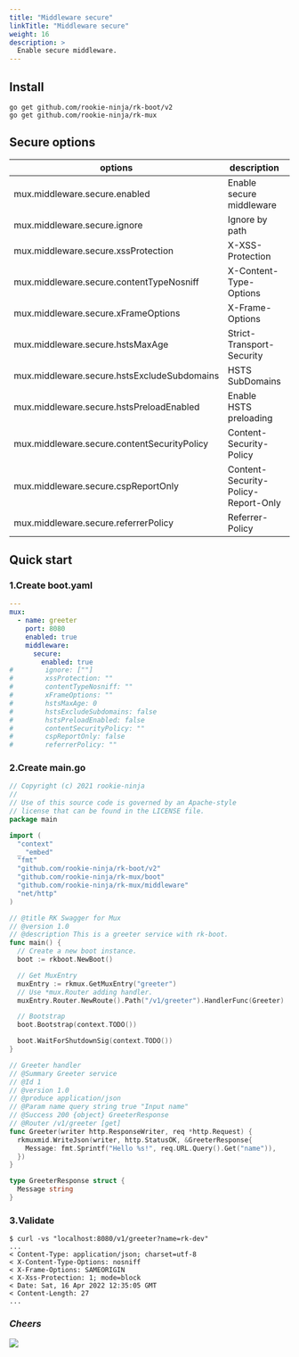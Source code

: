 ```yaml
---
title: "Middleware secure"
linkTitle: "Middleware secure"
weight: 16
description: >
  Enable secure middleware.
---
```


## Install
```shell script
go get github.com/rookie-ninja/rk-boot/v2
go get github.com/rookie-ninja/rk-mux
```

## Secure options
| options                     | description                        | type     | default |
|---------------------------------------------|------------------------------------|----------|-----------------|
| mux.middleware.secure.enabled               | Enable secure middleware           | boolean  | false           |
| mux.middleware.secure.ignore  | Ignore by path                     | []string | []    |
| mux.middleware.secure.xssProtection         | X-XSS-Protection                   | string   | "1; mode=block" |
| mux.middleware.secure.contentTypeNosniff    | X-Content-Type-Options             | string   | nosniff         |
| mux.middleware.secure.xFrameOptions         | X-Frame-Options                    | string   | SAMEORIGIN      |
| mux.middleware.secure.hstsMaxAge            | Strict-Transport-Security          | int      | 0               |
| mux.middleware.secure.hstsExcludeSubdomains | HSTS SubDomains                    | bool     | false           |
| mux.middleware.secure.hstsPreloadEnabled    | Enable HSTS preloading             | bool     | false           |
| mux.middleware.secure.contentSecurityPolicy | Content-Security-Policy            | string   | ""              |
| mux.middleware.secure.cspReportOnly         | Content-Security-Policy-Report-Only | bool     | false           |
| mux.middleware.secure.referrerPolicy        | Referrer-Policy                    | string   | ""              |

## Quick start
### 1.Create boot.yaml
```yaml
---
mux:
  - name: greeter
    port: 8080
    enabled: true
    middleware:
      secure:
        enabled: true
#        ignore: [""]
#        xssProtection: ""
#        contentTypeNosniff: ""
#        xFrameOptions: ""
#        hstsMaxAge: 0
#        hstsExcludeSubdomains: false
#        hstsPreloadEnabled: false
#        contentSecurityPolicy: ""
#        cspReportOnly: false
#        referrerPolicy: ""

```

### 2.Create main.go
```go
// Copyright (c) 2021 rookie-ninja
//
// Use of this source code is governed by an Apache-style
// license that can be found in the LICENSE file.
package main

import (
  "context"
  _ "embed"
  "fmt"
  "github.com/rookie-ninja/rk-boot/v2"
  "github.com/rookie-ninja/rk-mux/boot"
  "github.com/rookie-ninja/rk-mux/middleware"
  "net/http"
)

// @title RK Swagger for Mux
// @version 1.0
// @description This is a greeter service with rk-boot.
func main() {
  // Create a new boot instance.
  boot := rkboot.NewBoot()

  // Get MuxEntry
  muxEntry := rkmux.GetMuxEntry("greeter")
  // Use *mux.Router adding handler.
  muxEntry.Router.NewRoute().Path("/v1/greeter").HandlerFunc(Greeter)

  // Bootstrap
  boot.Bootstrap(context.TODO())

  boot.WaitForShutdownSig(context.TODO())
}

// Greeter handler
// @Summary Greeter service
// @Id 1
// @version 1.0
// @produce application/json
// @Param name query string true "Input name"
// @Success 200 {object} GreeterResponse
// @Router /v1/greeter [get]
func Greeter(writer http.ResponseWriter, req *http.Request) {
  rkmuxmid.WriteJson(writer, http.StatusOK, &GreeterResponse{
    Message: fmt.Sprintf("Hello %s!", req.URL.Query().Get("name")),
  })
}

type GreeterResponse struct {
  Message string
}
```

### 3.Validate
```shell script
$ curl -vs "localhost:8080/v1/greeter?name=rk-dev"
...
< Content-Type: application/json; charset=utf-8
< X-Content-Type-Options: nosniff
< X-Frame-Options: SAMEORIGIN
< X-Xss-Protection: 1; mode=block
< Date: Sat, 16 Apr 2022 12:35:05 GMT
< Content-Length: 27
...
```

### _**Cheers**_
![](/rk-boot/user-guide/cheers.png)